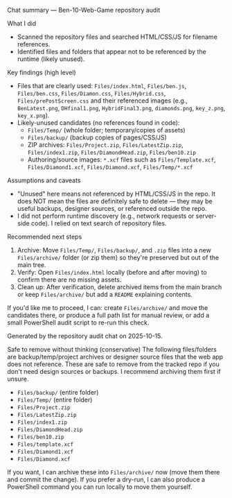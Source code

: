 Chat summary — Ben-10-Web-Game repository audit

What I did
- Scanned the repository files and searched HTML/CSS/JS for filename references.
- Identified files and folders that appear not to be referenced by the runtime (likely unused).

Key findings (high level)
- Files that are clearly used: `Files/index.html`, `Files/ben.js`, `Files/ben.css`, `Files/Diamon.css`, `Files/Hybrid.css`, `Files/prePostScreen.css` and their referenced images (e.g., `BenLatest.png`, `DHfinal1.png`, `HybridFinal3.png`, `diamonds.png`, `key_z.png`, `key_x.png`).
- Likely-unused candidates (no references found in code):
  - `Files/Temp/` (whole folder; temporary/copies of assets)
  - `Files/backup/` (backup copies of pages/CSS/JS)
  - ZIP archives: `Files/Project.zip`, `Files/LatestZip.zip`, `Files/index1.zip`, `Files/DiamondHead.zip`, `Files/ben10.zip`
  - Authoring/source images: `*.xcf` files such as `Files/Template.xcf`, `Files/Diamond1.xcf`, `Files/Diamond.xcf`, `Files/Temp/*.xcf`

Assumptions and caveats
- "Unused" here means not referenced by HTML/CSS/JS in the repo. It does NOT mean the files are definitely safe to delete — they may be useful backups, designer sources, or referenced outside the repo.
- I did not perform runtime discovery (e.g., network requests or server-side code). I relied on text search of repository files.

Recommended next steps
1. Archive: Move `Files/Temp/`, `Files/backup/`, and `.zip` files into a new `Files/archive/` folder (or zip them) so they're preserved but out of the main tree.
2. Verify: Open `Files/index.html` locally (before and after moving) to confirm there are no missing assets.
3. Clean up: After verification, delete archived items from the main branch or keep `Files/archive/` but add a `README` explaining contents.

If you'd like me to proceed, I can: create `Files/archive/` and move the candidates there, or produce a full path list for manual review, or add a small PowerShell audit script to re-run this check.

Generated by the repository audit chat on 2025-10-15.

Safe to remove without thinking (conservative)
The following files/folders are backup/temp/project archives or designer source files that the web app does not reference. These are safe to remove from the tracked repo if you don't need design sources or backups. I recommend archiving them first if unsure.

- `Files/backup/` (entire folder)
- `Files/Temp/` (entire folder)
- `Files/Project.zip`
- `Files/LatestZip.zip`
- `Files/index1.zip`
- `Files/DiamondHead.zip`
- `Files/ben10.zip`
- `Files/template.xcf`
- `Files/Diamond1.xcf`
- `Files/Diamond.xcf`

If you want, I can archive these into `Files/archive/` now (move them there and commit the change). If you prefer a dry-run, I can also produce a PowerShell command you can run locally to move them yourself.
